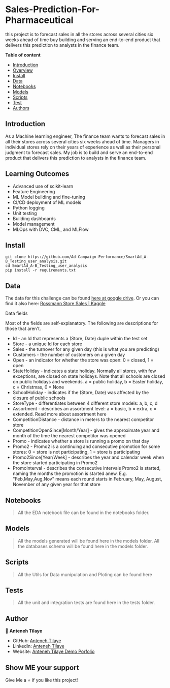 # Sales-Prediction-For-Pharmaceutical

this project is to forecast sales in all the stores across several cities six weeks ahead of time buy building and serving an end-to-end product that delivers this prediction to analysts in the finance team.

**Table of content**

- [Introduction](#introduction)
- [Overview](#overview)
- [Install](#install)
- [Data](#data)
- [Notebooks](#notebooks)
- [Models](#models)
- [Scripts](#scripts)
- [Test](#test)
- [Authors](#authors)

## Introduction

As a Machine learning engineer, The finance team wants to forecast sales in all their stores across several cities six weeks ahead of time. Managers in individual stores rely on their years of experience as well as their personal judgment to forecast sales. My job is to build and serve an end-to-end product that delivers this prediction to analysts in the finance team.

## Learning Outcomes

- Advanced use of scikit-learn
- Feature Engineering
- ML Model building and fine-tuning
- CI/CD deployment of ML models
- Python logging
- Unit testing
- Building dashboards
- Model management
- MLOps with DVC, CML, and MLFlow

## Install

```
git clone https://github.com/Ad-Campaign-Performance/SmartAd_A-B_Testing_user_analysis.git
cd SmartAd_A-B_Testing_user_analysis
pip install -r requirements.txt
```

## Data

The data for this challenge can be found [here at google drive](https://drive.google.com/file/d/1sGLyrytv6xYBrCPdjZkE1ZDSwngDij4W/view?usp=sharing). Or you can find it also here: [Rossmann Store Sales | Kaggle](https://www.kaggle.com/competitions/rossmann-store-sales/data)

Data fields

Most of the fields are self-explanatory. The following are descriptions for those that aren't.

- Id - an Id that represents a (Store, Date) duple within the test set
- Store - a unique Id for each store
- Sales - the turnover for any given day (this is what you are predicting)
- Customers - the number of customers on a given day
- Open - an indicator for whether the store was open: 0 = closed, 1 = open
- StateHoliday - indicates a state holiday. Normally all stores, with few exceptions, are closed on state holidays. Note that all schools are closed on public holidays and weekends. a = public holiday, b = Easter holiday, c = Christmas, 0 = None
- SchoolHoliday - indicates if the (Store, Date) was affected by the closure of public schools
- StoreType - differentiates between 4 different store models: a, b, c, d
- Assortment - describes an assortment level: a = basic, b = extra, c = extended. Read more about assortment here
- CompetitionDistance - distance in meters to the nearest competitor store
- CompetitionOpenSince[Month/Year] - gives the approximate year and month of the time the nearest competitor was opened
- Promo - indicates whether a store is running a promo on that day
- Promo2 - Promo2 is a continuing and consecutive promotion for some stores: 0 = store is not participating, 1 = store is participating
- Promo2Since[Year/Week] - describes the year and calendar week when the store started participating in Promo2
- PromoInterval - describes the consecutive intervals Promo2 is started, naming the months the promotion is started anew. E.g. "Feb,May,Aug,Nov" means each round starts in February, May, August, November of any given year for that store

## Notebooks

> All the EDA notebook file can be found in the notebooks folder.

## Models

> All the models generated will be found here in the models folder.
> All the databases schema will be found here in the models folder.

## Scripts

> All the Utils for Data munipulation and Ploting can be found here

## Tests

> All the unit and integration tests are found here in the tests folder.

## Author

👤 **Anteneh Tilaye**

- GitHub: [Anteneh Tilaye](https://github.com/AntenehTilaye)
- LinkedIn: [Anteneh Tilaye](https://www.linkedin.com/in/anteneh-tilaye-bb6770149/)
- Website: [Anteneh Tilaye Demo Porfolio](https://antenehtilaye.github.io/)

## Show ME your support

Give Me a ⭐ if you like this project!

